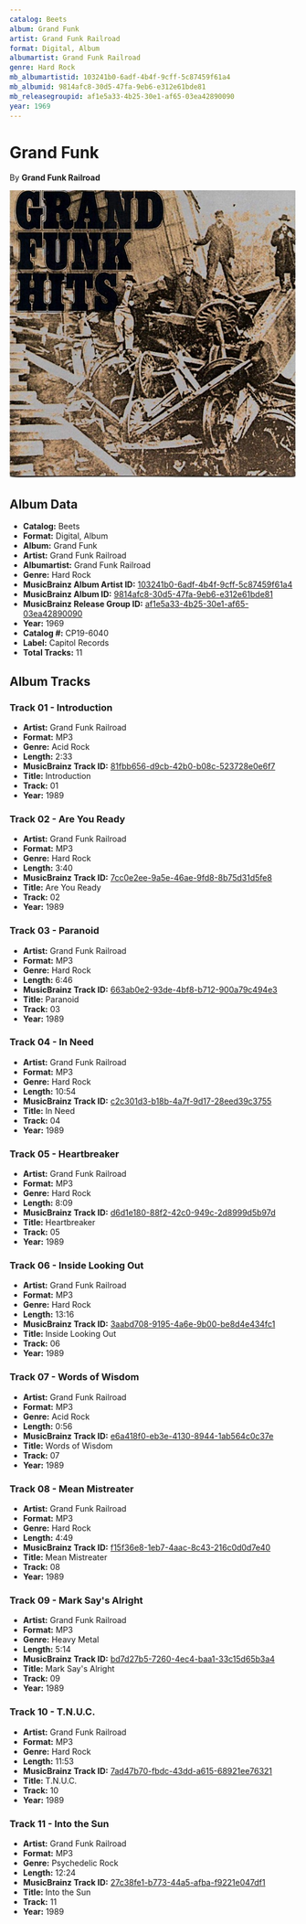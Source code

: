 ```yaml
---
catalog: Beets
album: Grand Funk
artist: Grand Funk Railroad
format: Digital, Album
albumartist: Grand Funk Railroad
genre: Hard Rock
mb_albumartistid: 103241b0-6adf-4b4f-9cff-5c87459f61a4
mb_albumid: 9814afc8-30d5-47fa-9eb6-e312e61bde81
mb_releasegroupid: af1e5a33-4b25-30e1-af65-03ea42890090
year: 1969
---
```


# Grand Funk

By **Grand Funk Railroad**

![](../../assets/beetscovers/Grand_Funk_Railroad-Grand_Funk.jpg)

## Album Data

- **Catalog:** Beets
- **Format:** Digital, Album
- **Album:** Grand Funk
- **Artist:** Grand Funk Railroad
- **Albumartist:** Grand Funk Railroad
- **Genre:** Hard Rock
- **MusicBrainz Album Artist ID:** [103241b0-6adf-4b4f-9cff-5c87459f61a4](https://musicbrainz.org/artist/103241b0-6adf-4b4f-9cff-5c87459f61a4)
- **MusicBrainz Album ID:** [9814afc8-30d5-47fa-9eb6-e312e61bde81](https://musicbrainz.org/release/9814afc8-30d5-47fa-9eb6-e312e61bde81)
- **MusicBrainz Release Group ID:** [af1e5a33-4b25-30e1-af65-03ea42890090](https://musicbrainz.org/release-group/af1e5a33-4b25-30e1-af65-03ea42890090)
- **Year:** 1969
- **Catalog #:** CP19-6040
- **Label:** Capitol Records
- **Total Tracks:** 11

## Album Tracks

### Track 01 - Introduction

- **Artist:** Grand Funk Railroad
- **Format:** MP3
- **Genre:** Acid Rock
- **Length:** 2:33
- **MusicBrainz Track ID:** [81fbb656-d9cb-42b0-b08c-523728e0e6f7](https://musicbrainz.org/recording/81fbb656-d9cb-42b0-b08c-523728e0e6f7)
- **Title:** Introduction
- **Track:** 01
- **Year:** 1989

### Track 02 - Are You Ready

- **Artist:** Grand Funk Railroad
- **Format:** MP3
- **Genre:** Hard Rock
- **Length:** 3:40
- **MusicBrainz Track ID:** [7cc0e2ee-9a5e-46ae-9fd8-8b75d31d5fe8](https://musicbrainz.org/recording/7cc0e2ee-9a5e-46ae-9fd8-8b75d31d5fe8)
- **Title:** Are You Ready
- **Track:** 02
- **Year:** 1989

### Track 03 - Paranoid

- **Artist:** Grand Funk Railroad
- **Format:** MP3
- **Genre:** Hard Rock
- **Length:** 6:46
- **MusicBrainz Track ID:** [663ab0e2-93de-4bf8-b712-900a79c494e3](https://musicbrainz.org/recording/663ab0e2-93de-4bf8-b712-900a79c494e3)
- **Title:** Paranoid
- **Track:** 03
- **Year:** 1989

### Track 04 - In Need

- **Artist:** Grand Funk Railroad
- **Format:** MP3
- **Genre:** Hard Rock
- **Length:** 10:54
- **MusicBrainz Track ID:** [c2c301d3-b18b-4a7f-9d17-28eed39c3755](https://musicbrainz.org/recording/c2c301d3-b18b-4a7f-9d17-28eed39c3755)
- **Title:** In Need
- **Track:** 04
- **Year:** 1989

### Track 05 - Heartbreaker

- **Artist:** Grand Funk Railroad
- **Format:** MP3
- **Genre:** Hard Rock
- **Length:** 8:09
- **MusicBrainz Track ID:** [d6d1e180-88f2-42c0-949c-2d8999d5b97d](https://musicbrainz.org/recording/d6d1e180-88f2-42c0-949c-2d8999d5b97d)
- **Title:** Heartbreaker
- **Track:** 05
- **Year:** 1989

### Track 06 - Inside Looking Out

- **Artist:** Grand Funk Railroad
- **Format:** MP3
- **Genre:** Hard Rock
- **Length:** 13:16
- **MusicBrainz Track ID:** [3aabd708-9195-4a6e-9b00-be8d4e434fc1](https://musicbrainz.org/recording/3aabd708-9195-4a6e-9b00-be8d4e434fc1)
- **Title:** Inside Looking Out
- **Track:** 06
- **Year:** 1989

### Track 07 - Words of Wisdom

- **Artist:** Grand Funk Railroad
- **Format:** MP3
- **Genre:** Acid Rock
- **Length:** 0:56
- **MusicBrainz Track ID:** [e6a418f0-eb3e-4130-8944-1ab564c0c37e](https://musicbrainz.org/recording/e6a418f0-eb3e-4130-8944-1ab564c0c37e)
- **Title:** Words of Wisdom
- **Track:** 07
- **Year:** 1989

### Track 08 - Mean Mistreater

- **Artist:** Grand Funk Railroad
- **Format:** MP3
- **Genre:** Hard Rock
- **Length:** 4:49
- **MusicBrainz Track ID:** [f15f36e8-1eb7-4aac-8c43-216c0d0d7e40](https://musicbrainz.org/recording/f15f36e8-1eb7-4aac-8c43-216c0d0d7e40)
- **Title:** Mean Mistreater
- **Track:** 08
- **Year:** 1989

### Track 09 - Mark Say's Alright

- **Artist:** Grand Funk Railroad
- **Format:** MP3
- **Genre:** Heavy Metal
- **Length:** 5:14
- **MusicBrainz Track ID:** [bd7d27b5-7260-4ec4-baa1-33c15d65b3a4](https://musicbrainz.org/recording/bd7d27b5-7260-4ec4-baa1-33c15d65b3a4)
- **Title:** Mark Say's Alright
- **Track:** 09
- **Year:** 1989

### Track 10 - T.N.U.C.

- **Artist:** Grand Funk Railroad
- **Format:** MP3
- **Genre:** Hard Rock
- **Length:** 11:53
- **MusicBrainz Track ID:** [7ad47b70-fbdc-43dd-a615-68921ee76321](https://musicbrainz.org/recording/7ad47b70-fbdc-43dd-a615-68921ee76321)
- **Title:** T.N.U.C.
- **Track:** 10
- **Year:** 1989

### Track 11 - Into the Sun

- **Artist:** Grand Funk Railroad
- **Format:** MP3
- **Genre:** Psychedelic Rock
- **Length:** 12:24
- **MusicBrainz Track ID:** [27c38fe1-b773-44a5-afba-f9221e047df1](https://musicbrainz.org/recording/27c38fe1-b773-44a5-afba-f9221e047df1)
- **Title:** Into the Sun
- **Track:** 11
- **Year:** 1989

